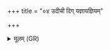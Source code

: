 +++
title = "०४ उदीची दिग् यज्ञायज्ञियम्"

+++
<details><summary>मूलम् (GR)</summary>

उदीची दिग् यज्ञायज्ञियं देवता । (…) ॥
</details>